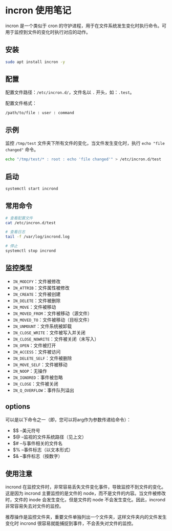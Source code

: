 # incron 使用笔记

incron 是一个类似于 cron 的守护进程，用于在文件系统发生变化时执行命令。可用于监控到文件的变化时执行对应的动作。
## 安装
```bash
sudo apt install incron -y
```

## 配置
配置文件路径：`/etc/incron.d/`，文件名以 `.` 开头，如：`.test`。

配置文件格式：
```
/path/to/file : user : command
```

## 示例
监控 `/tmp/test` 文件夹下所有文件的变化，当文件发生变化时，执行 `echo "file changed"` 命令。
```bash
echo "/tmp/test/* : root : echo 'file changed'" > /etc/incron.d/test
```

## 启动
```bash
systemctl start incrond
```

## 常用命令
```bash
# 查看配置文件
cat /etc/incron.d/test

# 查看日志
tail -f /var/log/incrond.log

# 停止
systemctl stop incrond
```
## 监控类型
- `IN_MODIFY`：文件被修改
- `IN_ATTRIB`：文件属性被修改
- `IN_CREATE`：文件被创建
- `IN_DELETE`：文件被删除
- `IN_MOVE`：文件被移动
- `IN_MOVED_FROM`：文件被移动（源文件）
- `IN_MOVED_TO`：文件被移动（目标文件）
- `IN_UNMOUNT`：文件系统被卸载
- `IN_CLOSE_WRITE`：文件被写入并关闭
- `IN_CLOSE_NOWRITE`：文件被关闭（未写入）
- `IN_OPEN`：文件被打开
- `IN_ACCESS`：文件被访问
- `IN_DELETE_SELF`：文件被删除
- `IN_MOVE_SELF`：文件被移动
- `IN_NOOP`：无操作
- `IN_IGNORED`：事件被忽略
- `IN_CLOSE`：文件被关闭
- `IN_Q_OVERFLOW`：事件队列溢出


## options 
可以是以下命令之一（即，您可以将arg作为参数传递给命令）：
-    $$ –美元符号
-    $@ –监视的文件系统路径（见上文）
-    $# –与事件相关的文件名
-    $% –事件标志（以文本形式）
-    $& –事件标志（按数字）



## 使用注意
incrond 在监控文件时，非常容易丢失文件变化事件，导致监控不到文件的变化。这是因为 incrond 主要监控的是文件的 node，而不是文件的内容。当文件被修改时，文件的 inode 会发生变化，但是文件的 node 不会发生变化。因此，incrond 非常容易失去对文件的监控。

推荐操作是监控文件夹，重要文件单独列出一个文件夹，这样文件夹内的文件发生变化时 incrond 很容易就能捕捉到事件，不会丢失对文件的监控。